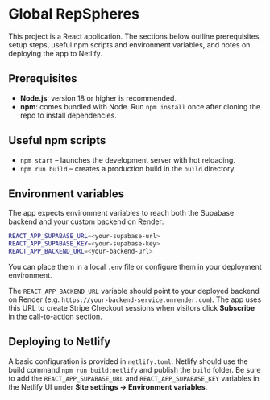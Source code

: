 # Global RepSpheres

This project is a React application. The sections below outline prerequisites, setup steps, useful npm scripts and environment variables, and notes on deploying the app to Netlify.

## Prerequisites

- **Node.js**: version 18 or higher is recommended.
- **npm**: comes bundled with Node. Run `npm install` once after cloning the repo to install dependencies.

## Useful npm scripts

- `npm start` – launches the development server with hot reloading.
- `npm run build` – creates a production build in the `build` directory.

## Environment variables

The app expects environment variables to reach both the Supabase backend and your custom backend on Render:

```bash
REACT_APP_SUPABASE_URL=<your-supabase-url>
REACT_APP_SUPABASE_KEY=<your-supabase-key>
REACT_APP_BACKEND_URL=<your-backend-url>
```

You can place them in a local `.env` file or configure them in your deployment environment.

The `REACT_APP_BACKEND_URL` variable should point to your deployed backend on Render (e.g. `https://your-backend-service.onrender.com`). The app uses this URL to create Stripe Checkout sessions when visitors click **Subscribe** in the call-to-action section.

## Deploying to Netlify

A basic configuration is provided in `netlify.toml`. Netlify should use the build command `npm run build:netlify` and publish the `build` folder. Be sure to add the `REACT_APP_SUPABASE_URL` and `REACT_APP_SUPABASE_KEY` variables in the Netlify UI under **Site settings → Environment variables**.
